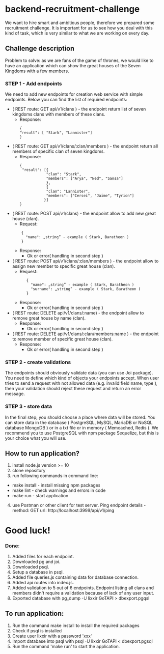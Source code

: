 # backend-recruitment-challenge
We want to hire smart and ambitious people, therefore we prepared some recruitment challenge. It is important for us to see how you deal with this kind of task, which is very similar to what we are working on every day.

## Challenge description
Problem to solve: as we are fans of the game of thrones, we would like to have an application which can show the great houses of the Seven Kingdoms with a few members.

### STEP 1 - Add endpoints
We need to add new endpoints for creation web service with simple endpoints. Below you can find the list of required endpoints:
- ( REST route: GET api/v1/clans ) - the endpoint return list of seven kingdoms clans with members of these clans.
    - Response:
        ```
        {
        "result": [ "Stark", "Lannister"]
        }        
        ```
- ( REST route: GET api/v1/clans/:clan/members ) - the endpoint return all members of specific clan of seven kingdoms.
    - Response:
        ```
        {
         "result": [{
                	"clan": "Stark",
  	                "members": ["Arya", "Ned", "Sansa"]
                    },
                    {
  	                "clan": "Lannister",
  	                "members": ["Cersei", "Jaime", "Tyrion"]
                   }]
        }
        ```
- ( REST route: POST api/v1/clans) - the endpoint allow to add new great house (clan).
    - Request:
     ``` 
         {
           "name": „string” - example ( Stark, Baratheon ) 
         } 
     ```
    - Response:
        - Ok or error( handling in second step )
- ( REST route: POST api/v1/clans/:clan/members ) - the endpoint allow to assign new member to specific great house (clan).
    - Request:
      ```
         {
           "name": „string” - example ( Stark, Baratheon ) 
           "surname": „string” - example ( Stark, Baratheon )
         } 
      ```
    - Response:
        - Ok or error( handling in second step )
- ( REST route: DELETE api/v1/clans/:name) - the endpoint allow to remove great house by name (clan).
    - Response:
        -  Ok or error( handling in second step )
- ( REST route: DELETE api/v1/clans/:clan/members:name ) - the endpoint to remove member of specific great house (clan).
    - Response:
         -  Ok or error( handling in second step )

### STEP 2 - create validations

The endpoints should obviously validate data (you can use Joi package). You need to define which kind of objects your endpoints accept. When user tries to send a request with not allowed data (e.g. invalid field name, type ), then your validation should reject these request and return an error message.

### STEP 3 - store data 

In the final step, you should choose a place where data will be stored. You can store data in the database ( PostgreSQL, MySQL, MariaDB or NoSQL database MongoDB ) or in a txt file or in memory ( Memcached, Redis ). We recommend you to use PostgreSQL with npm package Sequelize, but this is your choice what you will use. 

## How to run application?

1) install node.js version >= 10
2) clone repository
3) run following commands in command line:
- make install - install missing npm packages
- make lint - check warnings and errors in code
- make run - start application
4) use Postman or other client for test server. Ping endpoint details - method: GET url: http://localhost:3999/api/v1/ping

# Good luck!

### Done:
1) Added files for each endpoint.
2) Downloaded pg and joi.
3) Downloaded psql.
4) Setup a database in psql.
5) Added file queries.js containing data for database connection.
6) Added api routes into index.js.
7) Added validation to 5 out of 6 endpoints. Endpoint listing all clans and members didn't require a validation because of lack of any user input.
8) Exported database with pg_dump -U lixxir GoTAPI > dbexport.pgqsl

## To run application:
1) Run the command make install to install the required packages
2) Check if psql is installed
3) Create user lixxir with a password 'xxx'
4) Import database into psql with psql -U lixxir GoTAPI < dbexport.pgsql
5) Run the command 'make run' to start the application.
